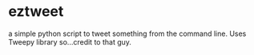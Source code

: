# eztweet
a simple python script to tweet something from the command line. Uses Tweepy library so...credit to that guy. 
